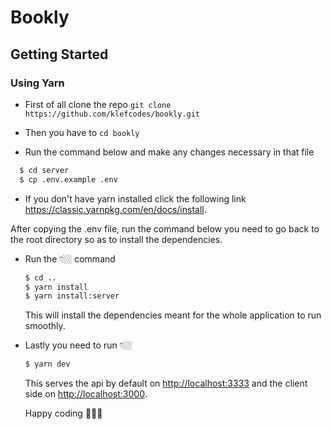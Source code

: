 # Bookly

## Getting Started

### Using Yarn

- First of all clone the repo `git clone https://github.com/klefcodes/bookly.git`

- Then you have to `cd bookly`

- Run the command below and make any changes necessary in that file

```sh
  $ cd server 
  $ cp .env.example .env
```

- If you don't have yarn installed click the following link https://classic.yarnpkg.com/en/docs/install.

After copying the .env file, run the command below you need to go back to the root directory so as to install the dependencies.

- Run the 👇🏼 command
  ```sh
  $ cd ..
  $ yarn install
  $ yarn install:server
  ```
  This will install the dependencies meant for the whole application to run smoothly.
- Lastly you need to run 👇🏼

  ```sh
  $ yarn dev
  ```

  This serves the api by default on [http://localhost:3333](http://localhost:3333/api/v1) and the client side on [http://localhost:3000](http://localhost:3000/).

  Happy coding 👨🏼‍💻
